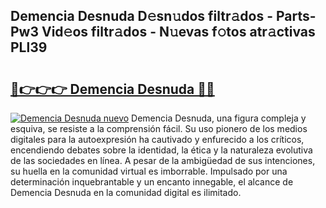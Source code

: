 ## Demencia Desnuda D𝚎sn𝚞dos filtr𝚊dos - Parts-Pw3 Vid𝚎os filtr𝚊dos - N𝚞evas f𝚘tos atr𝚊ctivas PLl39

# <h2><a href="http://mb2vjs.tromn.icu/?c=Demencia+Desnuda">🔗👉👉👉 Demencia Desnuda 🔗🔗</a></h2>

[![Demencia Desnuda nuevo](https://i.imgur.com/pEAQMta.gif)](http://mb2vjs.tromn.icu/?c=Demencia+Desnuda)
Demencia Desnuda, una figura compleja y esquiva, se resiste a la comprensión fácil. Su uso pionero de los medios digitales para la autoexpresión ha cautivado y enfurecido a los críticos, encendiendo debates sobre la identidad, la ética y la naturaleza evolutiva de las sociedades en línea. A pesar de la ambigüedad de sus intenciones, su huella en la comunidad virtual es imborrable. Impulsado por una determinación inquebrantable y un encanto innegable, el alcance de Demencia Desnuda en la comunidad digital es ilimitado.
